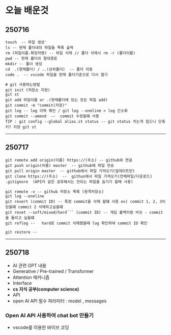 #  오늘 배운것
## 250716
```
touch  -- 파일 생성'
ls -- 현재 폴더내의 파일들 목록 출력
rm (파일이름.확장자명) -- 파일 삭제 // 폴더 삭제시 rm -r (폴더이름)
pwd -- 현재 폴더의 절대경로
mkdir -- 폴더 생성
cd  .(현재폴더) / ..(상위폴더)  -- 폴더 이동
code .  -- vscode 파일을 현재 폴더기준으로 다시 열기

# git 사용하는방법 
git init (저장소 지정)
git st 
git add 파일이름 or .(현재폴더에 있는 모든 파일 add)
git commit -m "commit(저장)"
git log -- log 이력 확인 / git log --oneline > log 간소화 
git commit --amend  --  commit 수정할떄 사용
TIP : git config --global alias.st status -- git status 치는게 힘드니 단축키? 지정 git st
```
---
## 250717
```
git remote add origin(이름) https://(주소) -- github와 연걸
git push origin(이름) master  -- github에 파일 전송
git pull origin master  -- github에서 파일 가져오기(업데이트만)
git clone https://(주소)  --  githun에서 파일 가져오기(전체파일/다운로드)
.gitignore  (API키 같은 공유해서는 안되는 파일을 숨기기 할때 사용)

git remote -v -- github 저장소 목록 (원격저장소)
git log --oneline   
git revert (commit ID) -- 특정 commit을 삭제 할떄 사용 ex) commit 1, 2, 3이 있을떄 commit 2 삭제하고싶을떄
git reset --soft/mixed/hard``` (commit ID) -- 게임 롤백이랑 비슷 - commit 을 돌리고 싶을떄
git reflog --   hard로 commit 삭제했을때 log 확인하여 commit ID 확인

git restore -- 
```
---
## 250718

- AI 관련 GPT 내용
- Generative / Pre-trained / Transformer
- Attention 매커니즘
- Interface
- **cs 지식 공부(computer science)**
- API 
- open AI API  필수 파라미터 : model , messages
### Open AI API 사용하여 chat bot 만들기
- vscode를 이용한 바이브 코딩

